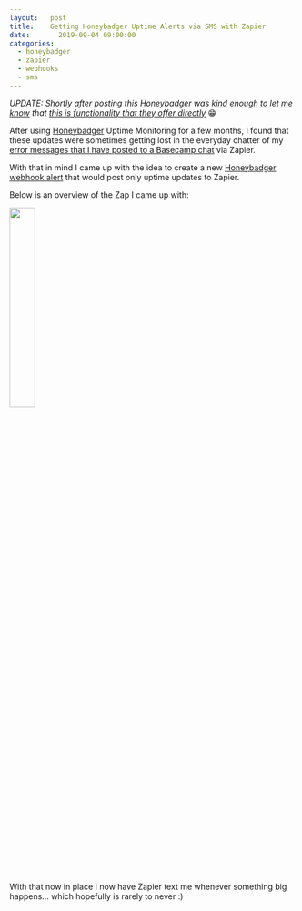 ```yaml
---
layout:   post
title:    Getting Honeybadger Uptime Alerts via SMS with Zapier
date:       2019-09-04 09:00:00
categories:
  - honeybadger
  - zapier
  - webhooks
  - sms
---
```


*UPDATE: Shortly after posting this Honeybadger was [kind enough to let me know](https://twitter.com/honeybadgerapp/status/1169684671556308992)
that [this is functionality that they offer directly](https://docs.honeybadger.io/guides/profile.html#configuring-personal-alerts)* 😁

After using [Honeybadger](https://www.honeybadger.io/) Uptime Monitoring for a
few months, I found that these updates were sometimes getting lost in the
everyday chatter of my [error messages that I have posted to a Basecamp chat](/posts/2019/07/honeybadger-to-basecamp)
via Zapier.

With that in mind I came up with the idea to create a new
[Honeybadger webhook alert](https://docs.honeybadger.io/guides/services.html#1-select-the-webhook-integration)
that would post only uptime updates to Zapier.

Below is an overview of the Zap I came up with:

<div class="text-center">
<img src="/images/2019/09/zapier-text-alert.png" style="width: 30%;" class="m-auto shadow-md">
</div>

With that now in place I now have Zapier text me whenever something big happens... which hopefully is rarely to never :)
